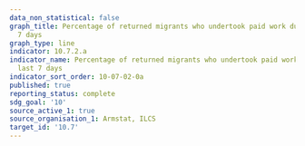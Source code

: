 ```yaml
---
data_non_statistical: false
graph_title: Percentage of returned migrants who undertook paid work during the last
  7 days
graph_type: line
indicator: 10.7.2.a
indicator_name: Percentage of returned migrants who undertook paid work during the
  last 7 days
indicator_sort_order: 10-07-02-0a
published: true
reporting_status: complete
sdg_goal: '10'
source_active_1: true
source_organisation_1: Armstat, ILCS
target_id: '10.7'
---
```

